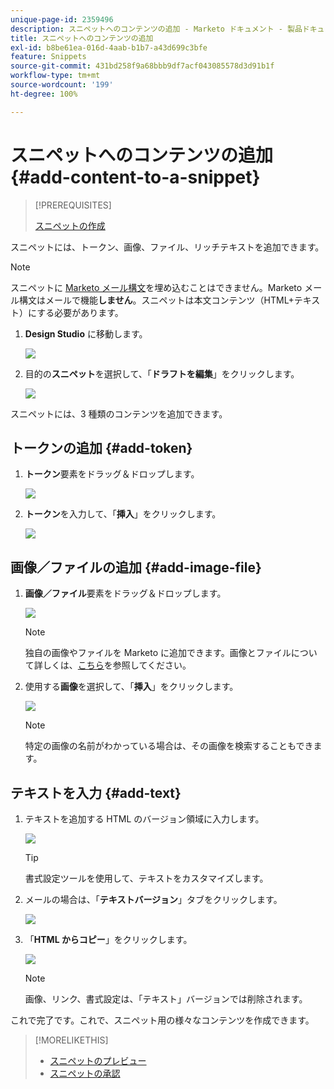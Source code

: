 ```yaml
---
unique-page-id: 2359496
description: スニペットへのコンテンツの追加 - Marketo ドキュメント - 製品ドキュメント
title: スニペットへのコンテンツの追加
exl-id: b8be61ea-016d-4aab-b1b7-a43d699c3bfe
feature: Snippets
source-git-commit: 431bd258f9a68bbb9df7acf043085578d3d91b1f
workflow-type: tm+mt
source-wordcount: '199'
ht-degree: 100%

---
```


# スニペットへのコンテンツの追加 {#add-content-to-a-snippet}

>[!PREREQUISITES]
>
>[スニペットの作成](/help/marketo/product-docs/personalization/segmentation-and-snippets/snippets/create-a-snippet.md)

スニペットには、トークン、画像、ファイル、リッチテキストを追加できます。

>[!NOTE]
>
>スニペットに [Marketo メール構文](/help/marketo/product-docs/email-marketing/general/email-editor-2/email-template-syntax.md)を埋め込むことはできません。Marketo メール構文はメールで機能&#x200B;**しません**。スニペットは本文コンテンツ（HTML+テキスト）にする必要があります。

1. **Design Studio** に移動します。

   ![](assets/designstudio-2.png)

1. 目的の&#x200B;**スニペット**&#x200B;を選択して、「**ドラフトを編集**」をクリックします。

   ![](assets/image2014-9-16-9-3a34-3a58.png)

スニペットには、3 種類のコンテンツを追加できます。

## トークンの追加 {#add-token}

1. **トークン**&#x200B;要素をドラッグ＆ドロップします。

   ![](assets/image2014-9-16-9-3a35-3a8.png)

1. **トークン**&#x200B;を入力して、「**挿入**」をクリックします。

   ![](assets/image2014-9-16-9-3a35-3a16.png)

## 画像／ファイルの追加 {#add-image-file}

1. **画像／ファイル**&#x200B;要素をドラッグ＆ドロップします。

   ![](assets/image2014-9-16-9-3a35-3a25.png)

   >[!NOTE]
   >
   >独自の画像やファイルを Marketo に追加できます。画像とファイルについて詳しくは、[こちら](/help/marketo/product-docs/demand-generation/images-and-files/add-images-and-files-to-marketo.md)を参照してください。

1. 使用する&#x200B;**画像**&#x200B;を選択して、「**挿入**」をクリックします。

   ![](assets/image2014-9-16-9-3a35-3a33.png)

   >[!NOTE]
   >
   >特定の画像の名前がわかっている場合は、その画像を検索することもできます。

## テキストを入力 {#add-text}

1. テキストを追加する HTML のバージョン領域に入力します。

   ![](assets/image2014-9-16-9-3a35-3a43.png)

   >[!TIP]
   >
   >書式設定ツールを使用して、テキストをカスタマイズします。

1. メールの場合は、「**テキストバージョン**」タブをクリックします。

   ![](assets/image2014-9-16-9-3a35-3a51.png)

1. 「**HTML からコピー**」をクリックします。

   ![](assets/image2014-9-16-9-3a35-3a59.png)

   >[!NOTE]
   >
   >画像、リンク、書式設定は、「テキスト」バージョンでは削除されます。

これで完了です。これで、スニペット用の様々なコンテンツを作成できます。

>[!MORELIKETHIS]
>
>* [スニペットのプレビュー](/help/marketo/product-docs/personalization/segmentation-and-snippets/snippets/preview-a-snippet.md)
>* [スニペットの承認](/help/marketo/product-docs/personalization/segmentation-and-snippets/snippets/approve-a-snippet.md)
